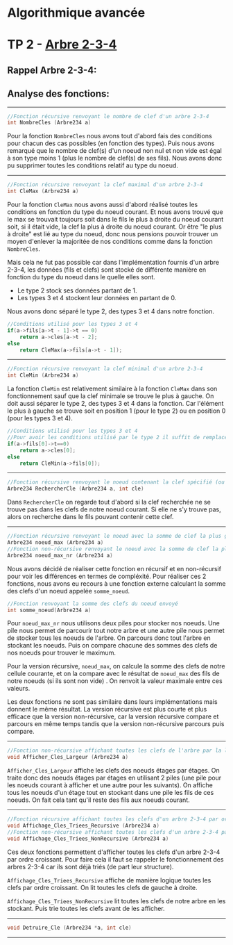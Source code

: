 # **Algorithmique avancée**

# **TP 2** - [Arbre 2-3-4](https://fr.wikipedia.org/wiki/Arbre_2-3-4 "Page Wikipedia")

## Rappel Arbre 2-3-4:

## Analyse des fonctions:

---

```C
//Fonction récursive renvoyant le nombre de clef d'un arbre 2-3-4
int NombreCles (Arbre234 a)
```

Pour la fonction `NombreCles` nous avons tout d'abord fais des conditions pour chacun des cas possibles (en fonction des types). Puis nous avons remarqué que le nombre de clef(s) d'un noeud non nul et non vide est égal à son type moins 1 (plus le nombre de clef(s) de ses fils). Nous avons donc pu supprimer toutes les conditions relatif au type du noeud.

---

```C
//Fonction récursive renvoyant la clef maximal d'un arbre 2-3-4
int CleMax (Arbre234 a)
```

Pour la fonction `CleMax` nous avons aussi d'abord réalisé toutes les conditions en fonction du type du noeud courant. Et nous avons trouvé que le max se trouvait toujours soit dans le fils le plus à droite du noeud courant soit, si il était vide, la clef la plus à droite du noeud courant. Or être "le plus à droite" est lié au type du noeud, donc nous pensions pouvoir trouver un moyen d'enlever la majoritée de nos conditions comme dans la fonction `NombreCles`.

Mais cela ne fut pas possible car dans l'implémentation fournis d'un arbre 2-3-4, les données (fils et clefs) sont stocké de différente manière en fonction du type du noeud dans le quelle elles sont.

* Le type 2 stock ses données partant de 1.
* Les types 3 et 4 stockent leur données en partant de 0.

Nous avons donc séparé le type 2, des types 3 et 4 dans notre fonction.

```C
//Conditions utilisé pour les types 3 et 4
if(a->fils[a->t - 1]->t == 0)
    return a->cles[a->t - 2];
else 
    return CleMax(a->fils[a->t - 1]);
```

---

```C
//Fonction récursive renvoyant la clef minimal d'un arbre 2-3-4
int CleMin (Arbre234 a)
```

La fonction `CleMin` est relativement similaire à la fonction `CleMax` dans son fonctionnement sauf que la clef minimale se trouve le plus à gauche. On doit aussi séparer le type 2, des types 3 et 4 dans la fonction. Car l'élément le plus à gauche se trouve soit en position 1 (pour le type 2) ou en position 0 (pour les types 3 et 4).  

```C
//Conditions utilisé pour les types 3 et 4
//Pour avoir les conditions utilisé par le type 2 il suffit de remplacer les [0] en [1]
if(a->fils[0]->t==0)
    return a->cles[0];
else 
    return CleMin(a->fils[0]);
```

---

```C
//Fonction récursive renvoyant le noeud contenant la clef spécifié (ou NULL si elle n'ait pas trouvé)
Arbre234 RechercherCle (Arbre234 a, int cle)
```

Dans `RechercherCle` on regarde tout d'abord si la clef recherchée ne se trouve pas dans les clefs de notre noeud courant. Si elle ne s'y trouve pas, alors on recherche dans le fils pouvant contenir cette clef. 

---

```C
//Fonction récursive renvoyant le noeud avec la somme de clef la plus grand de l'arbre donné
Arbre234 noeud_max (Arbre234 a)
//Fonction non-récursive renvoyant le noeud avec la somme de clef la plus grand de l'arbre donné
Arbre234 noeud_max_nr (Arbre234 a)
```

Nous avons décidé de réaliser cette fonction en récursif et en non-récursif pour voir les différences en termes de compléxité. Pour réaliser ces 2 fonctions, nous avons eu recours à une fonction externe calculant la somme des clefs d'un noeud appelée `somme_noeud`.

```C
//Fonction renvoyant la somme des clefs du noeud envoyé
int somme_noeud(Arbre234 a)
```

Pour `noeud_max_nr` nous utilisons deux piles pour stocker nos noeuds. Une pile nous permet de parcourir tout notre arbre et une autre pile nous permet de stocker tous les noeuds de l'arbre. On parcours donc tout l'arbre en stockant les noeuds. Puis on compare chacune des sommes des clefs de nos noeuds pour trouver le maximum.

Pour la version récursive, `noeud_max`, on calcule la somme des clefs de notre cellule courante, et on la compare avec le résultat de `noeud_max` des fils de notre noeuds (si ils sont non vide) . On renvoit la valeur maximale entre ces valeurs.

Les deux fonctions ne sont pas similaire dans leurs implémentations mais donnent le même résultat. La version récursive est plus courte et plus efficace que la version non-récursive, car la version récursive compare et parcours en même temps tandis que la version non-récursive parcours puis compare.

---

```C
//Fonction non-récursive affichant toutes les clefs de l'arbre par la largeur
void Afficher_Cles_Largeur (Arbre234 a)
```

`Afficher_Cles_Largeur` affiche les clefs des noeuds étages par étages. On traite donc des noeuds étages par étages en utilisant 2 piles (une pile pour les noeuds courant à afficher et une autre pour les suivants). On affiche tous les noeuds d'un étage tout en stockant dans une pile les fils de ces noeuds. On fait cela tant qu'il reste des fils aux noeuds courant.

---


```C
//Fonction récursive affichant toutes les clefs d'un arbre 2-3-4 par ordre croissant
void Affichage_Cles_Triees_Recursive (Arbre234 a)
//Fonction non-récursive affichant toutes les clefs d'un arbre 2-3-4 par ordre croissant
void Affichage_Cles_Triees_NonRecursive (Arbre234 a)
```

Ces deux fonctions permettent d'afficher toutes les clefs d'un arbre 2-3-4 par ordre croissant. Pour faire cela il faut se rappeler le fonctionnement des arbres 2-3-4 car ils sont déjà triés (de part leur structure).

`Affichage_Cles_Triees_Recursive` affiche de manière logique toutes les clefs par ordre croissant. On lit toutes les clefs de gauche à droite.

`Affichage_Cles_Triees_NonRecursive` lit toutes les clefs de notre arbre en les stockant. Puis trie toutes les clefs avant de les afficher.

---


```C
void Detruire_Cle (Arbre234 *a, int cle)
```

---